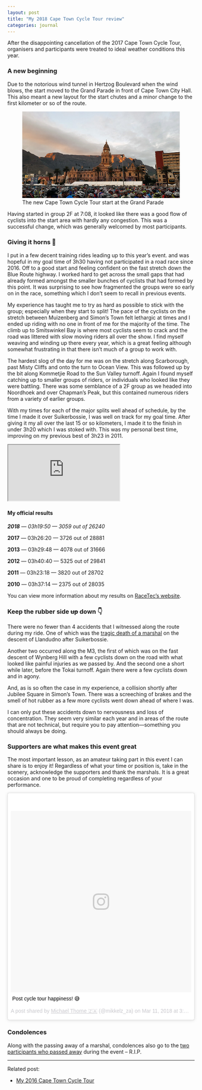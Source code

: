 ```yaml
---
layout: post
title: "My 2018 Cape Town Cycle Tour review"
categories: journal
---
```


After the disappointing cancellation of the 2017 Cape Town Cycle Tour, organisers and participants were treated to ideal weather conditions this year.

### A new beginning

Due to the notorious wind tunnel in Hertzog Boulevard when the wind blows, the start moved to the Grand Parade in front
of Cape Town City Hall. This also meant a new layout for the start chutes and a minor change to the first kilometer or
so of the route.

<figure>
    <img src="/assets/images/journal/2018-cape-town-cycle-tour-start-grand-parade-city-hall-820x450.jpg" alt="">
    <figcaption>The new Cape Town Cycle Tour start at the Grand Parade</figcaption>
</figure>

Having started in group 2F at 7:08, it looked like there was a good flow of cyclists into the start area with hardly any
congestion. This was a successful change, which was generally welcomed by most participants.

### Giving it horns 🤘

I put in a few decent training rides leading up to this year’s event. and was hopeful in my goal time of 3h30 having
not participated in a road race since 2016. Off to a good start and feeling confident on the fast stretch down the Blue
Route highway. I worked hard to get across the small gaps that had already formed amongst the smaller bunches of
cyclists that had formed by this point. It was surprising to see how fragmented the groups were so early on in the race,
something which I don’t seem to recall in previous events.

My experience has taught me to try as hard as possible to stick with the group; especially when they start to split! The
pace of the cyclists on the stretch between Muizenberg and Simon’s Town felt lethargic at times and I ended up riding
with no one in front of me for the majority of the time. The climb up to Smitswinkel Bay is where most cyclists seem to
crack and the road was littered with slow moving riders all over the show. I find myself weaving and winding up there
every year, which is a great feeling although somewhat frustrating in that there isn’t much of a group to work with.

The hardest slog of the day for me was on the stretch along Scarborough, past Misty Cliffs and onto the turn to Ocean
View. This was followed up by the bit along Kommetjie Road to the Sun Valley turnoff. Again I found myself catching up
to smaller groups of riders, or individuals who looked like they were battling. There was some semblance of a 2F group
as we headed into Noordhoek and over Chapman’s Peak, but this contained numerous riders from a variety of earlier
groups.

With my times for each of the major splits well ahead of schedule, by the time I made it over Suikerbossie, I was well
on track for my goal time. After giving it my all over the last 15 or so kilometers, I made it to the finish in under
3h20 which I was stoked with. This was my personal best time, improving on my previous best of 3h23 in 2011.

<div class="u-fluid-embed">
    <iframe src="https://www.strava.com/activities/1446857632/embed/47c0d3fed24d54b931a15ee073adf4091b9ba668"></iframe>
</div>

#### My official results

_**2018** — 03h19:50 — 3059 out of 26240_

**2017** — 03h26:20 — 3726 out of 28881

**2013** — 03h29:48 — 4078 out of 31666

**2012** — 03h40:40 — 5325 out of 29841

**2011** — 03h23:18 — 3820 out of 28702

**2010** — 03h37:14 — 2375 out of 28035

You can view more information about my results on [RaceTec’s website](http://results.racetec.co.za/results_by_person.aspx?PID=333072).

### Keep the rubber side ~~up~~ down 👇

There were no fewer than 4 accidents that I witnessed along the route during my ride. One of which was the [tragic death of a marshal](https://www.sport24.co.za/OtherSport/Cycling/organisers-confirm-death-of-3rd-person-at-ct-cycle-tour-20180312)
on the descent of Llandudno after Suikerbossie.

Another two occurred along the M3, the first of which was on the fast descent of Wynberg Hill with a few cyclists down
on the road with what looked like painful injuries as we passed by. And the second one a short while later, before the
Tokai turnoff. Again there were a few cyclists down and in agony.

And, as is so often the case in my experience, a collision shortly after Jubilee Square in Simon’s Town. There was a
screeching of brakes and the smell of hot rubber as a few more cyclists went down ahead of where I was.

I can only put these accidents down to nervousness and loss of concentration. They seem very similar each year and in
areas of the route that are not technical, but require you to pay attention—something you should always be doing.

### Supporters are what makes this event great

The most important lesson, as an amateur taking part in this event I can share is to enjoy it! Regardless of what your
time or position is, take in the scenery, acknowledge the supporters and thank the marshals. It is a great occasion and
one to be proud of completing regardless of your performance.

<blockquote class="instagram-media" data-instgrm-captioned data-instgrm-permalink="https://www.instagram.com/p/BgLglmClpS6/" data-instgrm-version="8" style=" background:#FFF; border:0; border-radius:3px; box-shadow:0 0 1px 0 rgba(0,0,0,0.5),0 1px 10px 0 rgba(0,0,0,0.15); margin: 1px; max-width:658px; padding:0; width:99.375%; width:-webkit-calc(100% - 2px); width:calc(100% - 2px);">
    <div style="padding:8px;">
        <div style=" background:#F8F8F8; line-height:0; margin-top:40px; padding:50.0% 0; text-align:center; width:100%;">
            <div style=" background:url(data:image/png;base64,iVBORw0KGgoAAAANSUhEUgAAACwAAAAsCAMAAAApWqozAAAABGdBTUEAALGPC/xhBQAAAAFzUkdCAK7OHOkAAAAMUExURczMzPf399fX1+bm5mzY9AMAAADiSURBVDjLvZXbEsMgCES5/P8/t9FuRVCRmU73JWlzosgSIIZURCjo/ad+EQJJB4Hv8BFt+IDpQoCx1wjOSBFhh2XssxEIYn3ulI/6MNReE07UIWJEv8UEOWDS88LY97kqyTliJKKtuYBbruAyVh5wOHiXmpi5we58Ek028czwyuQdLKPG1Bkb4NnM+VeAnfHqn1k4+GPT6uGQcvu2h2OVuIf/gWUFyy8OWEpdyZSa3aVCqpVoVvzZZ2VTnn2wU8qzVjDDetO90GSy9mVLqtgYSy231MxrY6I2gGqjrTY0L8fxCxfCBbhWrsYYAAAAAElFTkSuQmCC); display:block; height:44px; margin:0 auto -44px; position:relative; top:-22px; width:44px;"></div>
        </div>
        <p style=" margin:8px 0 0 0; padding:0 4px;">
            <a href="https://www.instagram.com/p/BgLglmClpS6/" style=" color:#000; font-family:Arial,sans-serif; font-size:14px; font-style:normal; font-weight:normal; line-height:17px; text-decoration:none; word-wrap:break-word;" target="_blank">Post cycle tour happiness! 😅</a>
        </p>
        <p style=" color:#c9c8cd; font-family:Arial,sans-serif; font-size:14px; line-height:17px; margin-bottom:0; margin-top:8px; overflow:hidden; padding:8px 0 7px; text-align:center; text-overflow:ellipsis; white-space:nowrap;">A post shared by <a href="https://www.instagram.com/mikkelz_za/" style=" color:#c9c8cd; font-family:Arial,sans-serif; font-size:14px; font-style:normal; font-weight:normal; line-height:17px;" target="_blank"> Michael Thorne 🇿🇦</a> (@mikkelz_za) on <time style=" font-family:Arial,sans-serif; font-size:14px; line-height:17px;" datetime="2018-03-11T10:37:15+00:00">Mar 11, 2018 at 3:37am PDT</time></p>
    </div>
</blockquote>

### Condolences

Along with the passing away of a marshal, condolences also go to the [two participants who passed away](http://ewn.co.za/2018/03/12/ct-cycle-tour-marred-by-deaths-of-two-participants)
during the event – R.I.P.

---

Related post:

- [My 2016 Cape Town Cycle Tour](/journal/my-2016-cape-town-cycle-tour/)

<script src="//platform.instagram.com/en_US/embeds.js" async defer></script>
